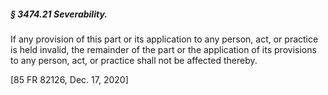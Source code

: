 ##### § 3474.21 Severability. #####

If any provision of this part or its application to any person, act, or practice is held invalid, the remainder of the part or the application of its provisions to any person, act, or practice shall not be affected thereby.

[85 FR 82126, Dec. 17, 2020]